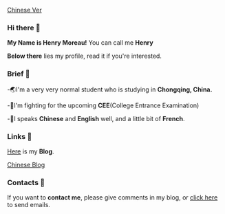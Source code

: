 [Chinese Ver](https://github.com/HenryMoreau/HenryMoreau/blob/main/README_SC.md)
### Hi there 👋

**My Name is Henry Moreau!** You can call me **Henry**

**Below there** lies my profile, read it if you're interested.

### Brief 📂

  -🌏I'm a very very normal student who is studying in **Chongqing, China.**
  
  -📝I'm fighting for the upcoming **CEE**(College Entrance Examination)
  
  -🌈I speaks **Chinese** and **English** well, and a little bit of **French**.


### Links 🔗

[Here](https://en.henrywhu.cn) is my **Blog**.

[Chinese Blog](https://blog.henrywhu.cn)

### Contacts 🎯

If you want to **contact me**, please give comments in my blog, or [click here](mailto:me@henrywhu.cn) to send emails.
